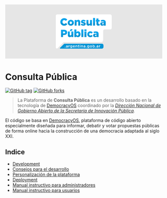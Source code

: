 ![Consulta Pública Argentina](/docs/consulta-publica-header.png?raw=true "Consulta Pública Argentina")

# Consulta Pública
 [![GitHub tag](https://img.shields.io/github/tag/datosgobar/consulta-publica.svg?style=flat-square)](https://GitHub.com/datosgobar/consulta-publica/tags) 
[![GitHub forks](https://img.shields.io/github/forks/datosgobar/consulta-publica.svg?style=flat-square&label=Fork&maxAge=2592000)](https://GitHub.com/datosgobar/consulta-publica/network/)

> La Plataforma de **Consulta Pública** es un desarrollo basado en la tecnología de [DemocracyOS](https://github.com/DemocracyOS/democracyos) coordinado por la *[Dirección Nacional de Gobierno Abierto de la Secretaría de Innovación Pública](https://www.argentina.gob.ar/jefatura/innovacion-publica/gobiernoabierto)*.

El código se basa en [DemocracyOS](https://github.com/DemocracyOS/democracyos), plataforma de código abierto especialmente diseñada para informar, debatir y votar propuestas públicas de forma online hacia la construcción de una democracia adaptada al siglo XXI.


## Indice

- [Development](/docs/development.md)
- [Consejos para el desarrollo](/docs/consejos-dev.md)
- [Personalización de la plataforma](/docs/personalizacion.md)
- [Deployment](/deployment/README.md)
- [Manual instructivo para administradores](/docs/manual-admin.md)
- [Manual instructivo para usuarios](/docs/manual-usuarios.md)